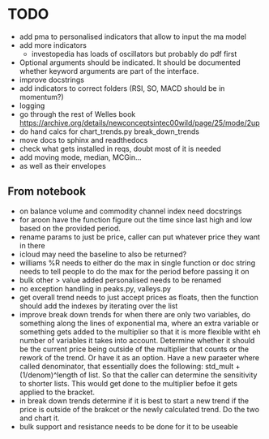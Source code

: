 # TODO

- add pma to personalised indicators that allow to input the ma model
- add more indicators
  - investopedia has loads of oscillators but probably do pdf first
- Optional arguments should be indicated. It should be documented whether keyword arguments are part of the interface.
- improve docstrings
- add indicators to correct folders (RSI, SO, MACD should be in momentum?)
- logging
- go through the rest of Welles book https://archive.org/details/newconceptsintec00wild/page/25/mode/2up
- do hand calcs for chart_trends.py break_down_trends
- move docs to sphinx and readthedocs
- check what gets installed in reqs, doubt most of it is needed
- add moving mode, median, MCGin... 
- as well as their envelopes
## From notebook
- on balance volume and commodity channel index need docstrings
- for aroon have the function figure out the time since last high and low based on the provided period.
- rename params to just be price, caller can put whatever price they want in there
- icloud may need the baseline to also be returned?
- williams %R needs to either do the max in single function or doc string needs to tell people to do the max for the period before passing it on
- bulk other > value added personalised needs to be renamed
- no exception handling in peaks.py, valleys.py
- get overall trend needs to just accept prices as floats, then the function should add the indexes by iterating over the list
- improve break down trends for when there are only two variables, do something along the lines of exponential ma, where an extra variable or something gets added to the multiplier so that it is more flexible witht eh number of variables it takes into account. Determine whether it should be the current price being outside of the multiplier that counts or the rework of the trend. Or have it as an option. Have a new paraeter where called denominator, that essentially does the following: std_mult + (1/denom)^length of list. So that the caller can determine the sensitivity to shorter lists. This would get done to the multiplier befoe it gets applied to the bracket.
- in break down trends determine if it is best to start a new trend if the price is outside of the brakcet or the newly calculated trend. Do the two and chart it.
- bulk support and resistance needs to be done for it to be useable